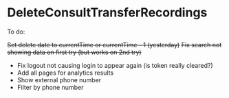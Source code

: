 # DeleteConsultTransferRecordings

To do:

~~Set delete date to currentTime or currentTime - 1 (yesterday)~~
~~Fix search not showing data on first try (but works on 2nd try)~~
- Fix logout not causing login to appear again (is token really cleared?)
- Add all pages for analytics results
- Show external phone number
- Filter by phone number
